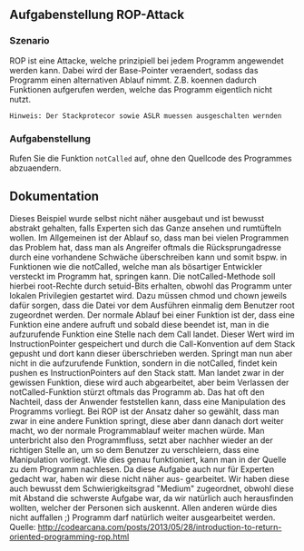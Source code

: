 ## Aufgabenstellung ROP-Attack

### Szenario

ROP ist eine Attacke, welche prinzipiell bei jedem Programm angewendet werden 
kann. Dabei wird der Base-Pointer veraendert, sodass das Programm einen
alternativen Ablauf nimmt. Z.B. koennen dadurch Funktionen aufgerufen werden, 
welche das Programm eigentlich nicht nutzt.

`Hinweis: Der Stackprotecor sowie ASLR muessen ausgeschalten wernden`

### Aufgabenstellung
Rufen Sie die Funktion `notCalled` auf, ohne den Quellcode des Programmes 
abzuaendern.

## Dokumentation
Dieses Beispiel wurde selbst nicht näher ausgebaut und ist bewusst abstrakt gehalten,
falls Experten sich das Ganze ansehen und rumtüfteln wollen. Im Allgemeinen ist der
Ablauf so, dass man bei vielen Programmen das Problem hat, dass man als Angreifer oftmals
die Rücksprungadresse durch eine vorhandene Schwäche überschreiben kann und somit bspw.
in Funktionen wie die notCalled, welche man als bösartiger Entwickler versteckt im Programm
hat, springen kann. Die notCalled-Methode soll hierbei root-Rechte durch setuid-Bits erhalten,
obwohl das Programm unter lokalen Privilegien gestartet wird. Dazu müssen chmod und chown jeweils
dafür sorgen, dass die Datei vor dem Ausführen einmalig dem Benutzer root zugeordnet werden.
Der normale Ablauf bei einer Funktion ist der, dass eine Funktion eine andere aufruft und sobald
diese beendet ist, man in die aufzurufende Funktion eine Stelle nach dem Call landet. Dieser Wert
wird im InstructionPointer gespeichert und durch die Call-Konvention auf dem Stack gepusht und dort
kann dieser überschrieben werden. Springt man nun aber nicht in die aufzurufende Funktion, sondern
in die notCalled, findet kein pushen es InstructionPointers auf den Stack statt. Man landet zwar
in der gewissen Funktion, diese wird auch abgearbeitet, aber beim Verlassen der notCalled-Funktion
stürzt oftmals das Programm ab. Das hat oft den Nachteil, dass der Anwender feststellen kann,
dass eine Manipulation des Programms vorliegt. Bei ROP ist der Ansatz daher so gewählt,
dass man zwar in eine andere Funktion springt, diese aber dann danach dort weiter macht,
wo der normale Programmablauf weiter machen würde. Man unterbricht also den Programmfluss, setzt
aber nachher wieder an der richtigen Stelle an, um so dem Benutzer zu verschleiern, dass
eine Manipulation vorliegt. Wie dies genau funktioniert, kann man in der Quelle zu dem Programm
nachlesen. Da diese Aufgabe auch nur für Experten gedacht war, haben wir diese nicht näher aus-
gearbeitet. Wir haben diese auch bewusst dem Schwierigkeitsgrad "Medium" zugeordnet, obwohl diese
mit Abstand die schwerste Aufgabe war, da wir natürlich auch herausfinden wollten, welcher
der Personen sich auskennt. Allen anderen würde dies nicht auffallen ;) Programm darf natürlich
weiter ausgearbeitet werden.<br/>
Quelle: http://codearcana.com/posts/2013/05/28/introduction-to-return-oriented-programming-rop.html
